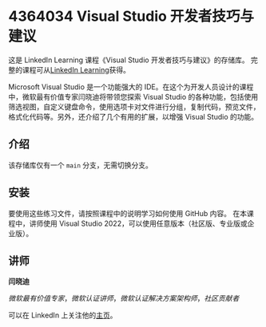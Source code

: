 # 4364034 Visual Studio 开发者技巧与建议


这是 LinkedIn Learning 课程《Visual Studio 开发者技巧与建议》的存储库。 完整的课程可从[LinkedIn Learning](https://www.linkedin.com/learning)获得。

Microsoft Visual Studio 是一个功能强大的 IDE。在这个为开发人员设计的课程中，微软最有价值专家闫晓迪将带领您探索 Visual Studio 的各种功能，包括使用筛选视图，自定义键盘命令，使用选项卡对文件进行分组，复制代码，预览文件，格式化代码等。另外，还介绍了几个有用的扩展，以增强 Visual Studio 的功能。

## 介绍

该存储库仅有一个 `main` 分支，无需切换分支。

## 安装

要使用这些练习文件，请按照课程中的说明学习如何使用 GitHub 内容。 在本课程中，讲师使用 Visual Studio 2022，可以使用任意版本（社区版、专业版或企业版）。


## 讲师

**闫晓迪**

_微软最有价值专家_，_微软认证讲师_，_微软认证解决方案架构师_，_社区贡献者_

可以在 LinkedIn 上关注他的[主页](https://www.linkedin.com/in/xiaodi-yan/)。